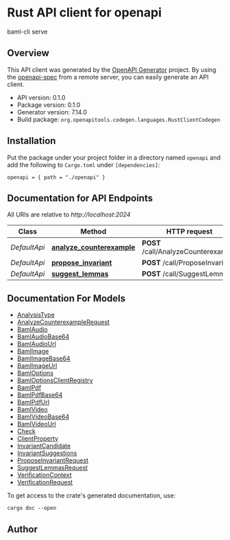 # Rust API client for openapi

baml-cli serve


## Overview

This API client was generated by the [OpenAPI Generator](https://openapi-generator.tech) project.  By using the [openapi-spec](https://openapis.org) from a remote server, you can easily generate an API client.

- API version: 0.1.0
- Package version: 0.1.0
- Generator version: 7.14.0
- Build package: `org.openapitools.codegen.languages.RustClientCodegen`

## Installation

Put the package under your project folder in a directory named `openapi` and add the following to `Cargo.toml` under `[dependencies]`:

```
openapi = { path = "./openapi" }
```

## Documentation for API Endpoints

All URIs are relative to *http://localhost:2024*

Class | Method | HTTP request | Description
------------ | ------------- | ------------- | -------------
*DefaultApi* | [**analyze_counterexample**](docs/DefaultApi.md#analyze_counterexample) | **POST** /call/AnalyzeCounterexample | 
*DefaultApi* | [**propose_invariant**](docs/DefaultApi.md#propose_invariant) | **POST** /call/ProposeInvariant | 
*DefaultApi* | [**suggest_lemmas**](docs/DefaultApi.md#suggest_lemmas) | **POST** /call/SuggestLemmas | 


## Documentation For Models

 - [AnalysisType](docs/AnalysisType.md)
 - [AnalyzeCounterexampleRequest](docs/AnalyzeCounterexampleRequest.md)
 - [BamlAudio](docs/BamlAudio.md)
 - [BamlAudioBase64](docs/BamlAudioBase64.md)
 - [BamlAudioUrl](docs/BamlAudioUrl.md)
 - [BamlImage](docs/BamlImage.md)
 - [BamlImageBase64](docs/BamlImageBase64.md)
 - [BamlImageUrl](docs/BamlImageUrl.md)
 - [BamlOptions](docs/BamlOptions.md)
 - [BamlOptionsClientRegistry](docs/BamlOptionsClientRegistry.md)
 - [BamlPdf](docs/BamlPdf.md)
 - [BamlPdfBase64](docs/BamlPdfBase64.md)
 - [BamlPdfUrl](docs/BamlPdfUrl.md)
 - [BamlVideo](docs/BamlVideo.md)
 - [BamlVideoBase64](docs/BamlVideoBase64.md)
 - [BamlVideoUrl](docs/BamlVideoUrl.md)
 - [Check](docs/Check.md)
 - [ClientProperty](docs/ClientProperty.md)
 - [InvariantCandidate](docs/InvariantCandidate.md)
 - [InvariantSuggestions](docs/InvariantSuggestions.md)
 - [ProposeInvariantRequest](docs/ProposeInvariantRequest.md)
 - [SuggestLemmasRequest](docs/SuggestLemmasRequest.md)
 - [VerificationContext](docs/VerificationContext.md)
 - [VerificationRequest](docs/VerificationRequest.md)


To get access to the crate's generated documentation, use:

```
cargo doc --open
```

## Author



